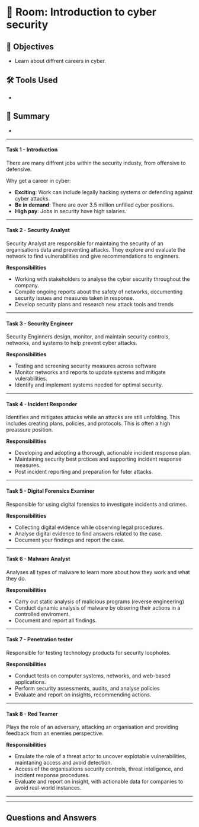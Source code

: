 # 🚪 Room: Introduction to cyber security

## 🎯 Objectives
- Learn about diffrent careers in cyber.

## 🛠️ Tools Used
-

## 💬 Summary
-

-----

#### Task 1 - Introduction
There are many diffrent jobs within the security industy, from offensive to defensive.

Why get a career in cyber:
- **Exciting**: Work can include legally hacking systems or defending against cyber attacks.
- **Be in demand**: There are over 3.5 million unfilled cyber positions.
- **High pay**: Jobs in security have high salaries.

-----

#### Task 2 - Security Analyst

Security Analyst are responsible for maintaing the security of an organisations data and preventing attacks. They explore and evaluate the network to find vulnerabilities and give recommendations to enginners.

**Responsibilities**
- Working with stakeholders to analyse the cyber security throughout the company.
- Compile ongoing reports about the safety of networks, documenting security issues and measures taken in response.
- Develop security plans and research new attack tools and trends

-----

#### Task 3 - Security Engineer

Security Enginners design, monitor, and maintain security controls, networks, and systems to help prevent cyber attacks.

**Responsibilities**
- Testing and screening security measures across software
- Monitor networks and reports to update systems and mitigate vulerabilities.
- Identify and implement systems needed for optimal security.

-----

#### Task 4 - Incident Responder

Identifies and mitigates attacks while an attacks are still unfolding. This includes creating plans, policies, and protocols. This is often a high preassure position. 

**Responsibilities**
- Developing and adopting a thorough, actionable incident response plan.
- Maintaining security best prctices and supporting incident response measures.
- Post incident reporting and preparation for futer attacks.

-----

#### Task 5 - Digital Forensics Examiner

Responsible for using digital forensics to investigate incidents and crimes.

**Responsibilities**
- Collecting digital evidence while observing legal procedures.
- Analyse digital evidence to find answers related to the case.
- Document your findings and report the case.

-----

#### Task 6 - Malware Analyst

Analyses all types of malware to learn more about how they work and what they do.

**Responsibilities**
- Carry out static analysis of malicious programs (reverse engineering)
- Conduct dynamic analysis of malware by obsering their actions in a controlled enviroment.
- Document and report all findings.

-----

#### Task 7 - Penetration tester

Responsible for testing technology products for security loopholes.

**Responsibilities**
- Conduct tests on computer systems, networks, and web-based applications.
- Perform security assessments, audits, and analyse policies
- Evaluate and report on insights, recommending actions.

-----

#### Task 8 - Red Teamer

Plays the role of an adversary, attacking an organisation and providing feedback from an enemies perspective.

**Responsibilities**
- Emulate the role of a threat actor to uncover explotable vulnerabilities, maintaning access and avoid detection.
- Access of the organisations security controls, threat inteligence, and incident response procedures.
- Evaluate and report on insight, with actionable data for companies to avoid real-world instances.

-----





-----

## Questions and Answers





